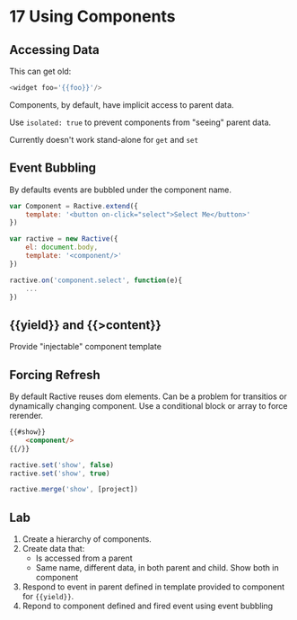 # 17 Using Components

## Accessing Data

This can get old:

```js
<widget foo='{{foo}}'/>
```

Components, by default, have implicit access to parent data.

Use `isolated: true` to prevent components from "seeing" parent data.

Currently doesn't work stand-alone for `get` and `set`

## Event Bubbling

By defaults events are bubbled under the component name.

```js
var Component = Ractive.extend({
	template: '<button on-click="select">Select Me</button>'
})

var ractive = new Ractive({
	el: document.body,
	template: '<component/>'
})

ractive.on('component.select', function(e){
	...
})
```

## {{yield}} and {{>content}}

Provide "injectable" component template

## Forcing Refresh

By default Ractive reuses dom elements. Can be a problem for transitios or dynamically changing component. Use a conditional block or array to force rerender.

```html
{{#show}}
	<component/>
{{/}}
```
```js
ractive.set('show', false)
ractive.set('show', true)

ractive.merge('show', [project])
```

## Lab

1. Create a hierarchy of components.
2. Create data that:
	* Is accessed from a parent
	* Same name, different data, in both parent and child. Show both in component
3. Respond to event in parent defined in template provided to component for `{{yield}}`.
4. Repond to component defined and fired event using event bubbling
